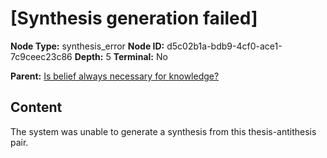 # [Synthesis generation failed]

**Node Type:** synthesis_error
**Node ID:** d5c02b1a-bdb9-4cf0-ace1-7c9ceec23c86
**Depth:** 5
**Terminal:** No

**Parent:** [Is belief always necessary for knowledge?](is-belief-always-necessary-for-knowledge-antithesis-af461b6b-93fa-4397-afab-712bba483830.md)

## Content

The system was unable to generate a synthesis from this thesis-antithesis pair.
